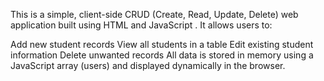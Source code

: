 This is a simple, client-side CRUD (Create, Read, Update, Delete) web application built using HTML and JavaScript . It allows users to:

Add new student records
View all students in a table
Edit existing student information
Delete unwanted records
All data is stored in memory using a JavaScript array (users) and displayed dynamically in the browser.
